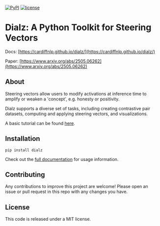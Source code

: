 [![PyPI](https://img.shields.io/pypi/v/dialz?color=blue)](https://pypi.org/project/dialz/)
[![license](https://img.shields.io/badge/License-MIT-brightgreen.svg)](https://github.com/cardiffnlp/dialz/blob/master/LICENSE) 

# Dialz: A Python Toolkit for Steering Vectors

Docs: [https://cardiffnlp.github.io/dialz/](https://cardiffnlp.github.io/dialz/)

Paper: [https://www.arxiv.org/abs/2505.06262](https://www.arxiv.org/abs/2505.06262)

## About

Steering vectors allow users to modify activations at inference time to amplify or weaken a 'concept', e.g. honesty or positivity.

Dialz supports a diverse set of tasks, including creating contrastive pair datasets, computing and applying steering vectors, and visualizations.

A basic tutorial can be found [here](<notebooks/basic_tutorial.ipynb>).

## Installation

```
pip install dialz
```

Check out the [full documentation](https://cardiffnlp.github.io/dialz/) for usage information.

## Contributing

Any contributions to improve this project are welcome! Please open an issue or pull request in this repo with any changes you have.

## License

This code is released under a MIT license.
